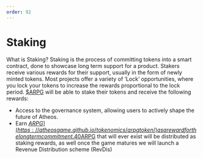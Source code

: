 ```yaml
---
order: 92
---
```


# Staking
What is Staking? Staking is the process of committing tokens into a smart contract, done to showcase long term support for a product. Stakers receive various rewards for their support, usually in the form of newly minted tokens. Most projects offer a variety of ‘Lock’ opportunities, where you lock your tokens to increase the rewards proportional to the lock period. [$ARPG](https://atheosgame.github.io/tokenomics/arpgtoken/) will be able to stake their tokens and receive the following rewards:
- Access to the governance system, allowing users to actively shape the future of Atheos.
- Earn [$ARPG](https://atheosgame.github.io/tokenomics/arpgtoken/) as a reward for the long term commitment. 40% of all [$ARPG](https://atheosgame.github.io/tokenomics/arpgtoken/) that will ever exist will be distributed as staking rewards, as well once the game matures we will launch a Revenue Distribution scheme (RevDis)


